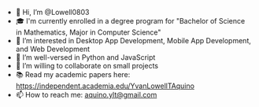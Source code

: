 - 👋 Hi, I’m @Lowell0803
- 🎓 I'm currently enrolled in a degree program for "Bachelor of Science in Mathematics, Major in Computer Science"
- 👀 I’m interested in Desktop App Development, Mobile App Development, and Web Development
- 🌱 I’m well-versed in Python and JavaScript
- 💞️ I’m willing to collaborate on small projects
- 📚 Read my academic papers here: https://independent.academia.edu/YvanLowellTAquino
- 📫 How to reach me: aquino.ylt@gmail.com

<!---
Lowell0803/Lowell0803 is a ✨ special ✨ repository because its `README.md` (this file) appears on your GitHub profile.
You can click the Preview link to take a look at your changes.
--->
